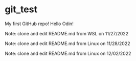 # git_test
My first GitHub repo!
Hello Odin!

Note: clone and edit README.md from WSL on 11/27/2022

Note: clone and edit README.md from Linux on 11/28/2022

Note: clone and edit README.md from Linux on 12/02/2022